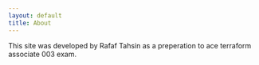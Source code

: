 ```yaml
---
layout: default
title: About
---
```


This site was developed by Rafaf Tahsin as a preperation to ace terraform associate 003 exam.